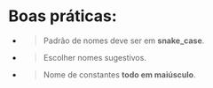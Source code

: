 # Boas práticas:
 - > Padrão de nomes deve ser em **snake_case**.
 - > Escolher nomes sugestivos.
 - > Nome de constantes **todo em maiúsculo**.